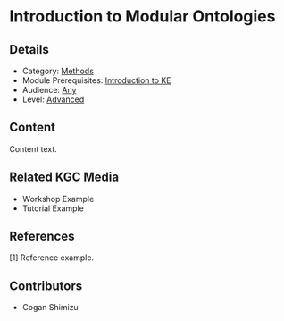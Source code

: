 # Introduction to Modular Ontologies
## Details
* Category: [Methods](../categories/Methods.md)
* Module Prerequisites: [Introduction to KE](../modules/Introduction_to_KE.md)
* Audience: [Any](../audiences/Any.md)
* Level: [Advanced](../levels/Advanced.md)

## Content
Content text.

## Related KGC Media
* Workshop Example
* Tutorial Example

## References
[1] Reference example.

## Contributors
* Cogan Shimizu
